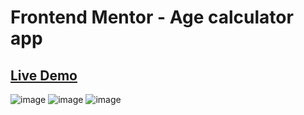 # Frontend Mentor - Age calculator app

## [Live Demo](https://warm-buttercream-3f7704.netlify.app)

![image](https://user-images.githubusercontent.com/106592392/229436356-0ac1b289-d4b6-4bbd-bc34-fcc632bbb330.png)
![image](https://user-images.githubusercontent.com/106592392/229436476-74b08030-c95b-43bc-93fc-a1791b9da508.png)
![image](https://user-images.githubusercontent.com/106592392/229436620-fdf3d10d-14eb-4f99-9e12-c661c277ec58.png)




